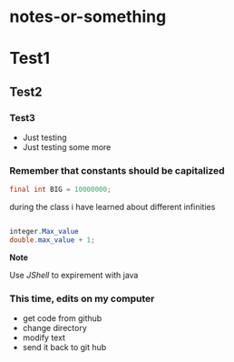 # notes-or-something

# Test1
## Test2
### Test3

* Just testing
*  Just testing some more

### Remember that constants should be capitalized
```java
final int BIG = 10000000;
```

during the class i have learned about different infinities

``` java

integer.Max_value
double.max_value + 1;
```
**Note**

Use *JShell* to expirement with java

### This time, edits on my computer 
* get code from github
* change directory
* modify text 
* send it back to git hub
